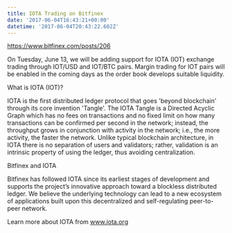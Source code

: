 ```yaml
---
title: IOTA Trading on Bitfinex
date: '2017-06-04T16:43:21+00:00'
datetime: '2017-06-04T20:43:22.602Z'
---
```



https://www.bitfinex.com/posts/206

On Tuesday, June 13, we will be adding support for IOTA (IOT) exchange trading through IOT/USD and IOT/BTC pairs. Margin trading for IOT pairs will be enabled in the coming days as the order book develops suitable liquidity.

What is IOTA (IOT)?

IOTA is the first distributed ledger protocol that goes 'beyond blockchain' through its core invention 'Tangle'. The IOTA Tangle is a Directed Acyclic Graph which has no fees on transactions and no fixed limit on how many transactions can be confirmed per second in the network; instead, the throughput grows in conjunction with activity in the network; i.e., the more activity, the faster the network. Unlike typical blockchain architecture, in IOTA there is no separation of users and validators; rather, validation is an intrinsic property of using the ledger, thus avoiding centralization.

Bitfinex and IOTA

Bitfinex has followed IOTA since its earliest stages of development and supports the project’s innovative approach toward a blockless distributed ledger. We believe the underlying technology can lead to a new ecosystem of applications built upon this decentralized and self-regulating peer-to-peer network.

Learn more about IOTA from www.iota.org